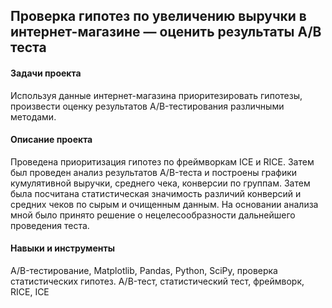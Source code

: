 ## Проверка гипотез по увеличению выручки в интернет-магазине — оценить результаты A/B теста
#### Задачи проекта
Используя данные интернет-магазина приоритезировать гипотезы, произвести оценку результатов A/B-тестирования различными методами.

#### Описание проекта
Проведена приоритизация гипотез по фреймворкам ICE и RICE. Затем был проведен анализ результатов A/B-теста и  построены графики кумулятивной выручки, среднего чека, конверсии по группам. Затем была посчитана статистическая значимость различий конверсий и средних чеков по сырым и очищенным данным. На основании анализа мной было принято решение о нецелесообразности дальнейшего проведения теста.

#### Навыки и инструменты
A/B-тестирование, Matplotlib, Pandas, Python, SciPy, проверка статистических гипотез.
A/B-тест, статистический тест, фреймворк, RICE, ICE
